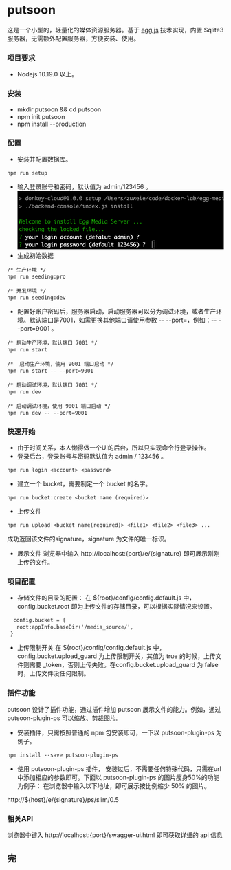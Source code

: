 # putsoon
这是一个小型的，轻量化的媒体资源服务器。基于 [egg.js](https://eggjs.org/) 技术实现，内置 Sqlite3 服务器，无需额外配置服务器，方便安装、使用。


### 项目要求 
- Nodejs 10.19.0 以上。

### 安装
- mkdir putsoon && cd putsoon
- npm init putsoon
- npm install --production

### 配置
- 安装并配置数据库。
```
npm run setup
```
- 输入登录账号和密码，默认值为 admin/123456 。
![setup account](https://github.com/zuweie/photobed/blob/master/Snip20200227_1.png?raw=true "setup account")
- 生成初始数据
```
/* 生产环境 */
npm run seeding:pro

/* 开发环境 */
npm run seeding:dev
```
- 配置好账户密码后，服务器启动，启动服务器可以分为调试环境，或者生产环境。默认端口是7001，如需更换其他端口请使用参数 -- --port=<port number>，例如：-- --port=9001 。
  
```
/* 启动生产环境，默认端口 7001 */
npm run start 

/*  启动生产环境，使用 9001 端口启动 */
npm run start -- --port=9001

/* 启动调试环境，默认端口 7001 */
npm run dev 

/* 启动调试环境，使用 9001 端口启动 */
npm run dev -- --port=9001
```

### 快速开始
- 由于时间关系，本人懒得做一个UI的后台，所以只实现命令行登录操作。
- 登录后台，登录账号与密码默认值为 admin / 123456 。
```
npm run login <account> <password>
```
- 建立一个 bucket，需要制定一个 bucket 的名字。
```
npm run bucket:create <bucket name (required)>
```
- 上传文件
```
npm run upload <bucket name(required)> <file1> <file2> <file3> ...
```
成功返回该文件的signature，signature 为文件的唯一标识。

- 展示文件
浏览器中输入 http://localhost:{port}/e/{signature} 即可展示刚刚上传的文件。

 ### 项目配置
 - 存储文件的目录的配置：
 在 ${root}/config/config.default.js 中，config.bucket.root 即为上传文件的存储目录，可以根据实际情况来设置。
 ```
   config.bucket = {
    root:appInfo.baseDir+'/media_source/',
  }
 ```
 - 上传限制开关
在 ${root}/config/config.default.js 中，config.bucket.upload_guard 为上传限制开关，其值为 true 的时候，上传文件则需要 _token，否则上传失败。在config.bucket.upload_guard 为 false 时，上传文件没任何限制。
 
 ### 插件功能
 putsoon 设计了插件功能，通过插件增加 putsoon 展示文件的能力。例如，通过 putsoon-plugin-ps 可以缩放、剪裁图片。
 
 - 安装插件，只需按照普通的 npm 包安装即可，一下以 putsoon-plugin-ps 为例子。
 ```
 npm install --save putsoon-plugin-ps
 ```
 
 - 使用 putsoon-plugin-ps 插件，
 安装过后，不需要任何特殊代码，只需在url中添加相应的参数即可。下面以 putsoon-plugin-ps 的图片瘦身50%的功能为例子：
 在浏览器中输入以下地址，即可展示按比例缩少 50% 的图片。
 
 http://${host}/e/{signature}/ps/slim/0.5
 
 ### 相关API
 浏览器中键入 http://localhost:{port}/swagger-ui.html 即可获取详细的 api 信息
  
 ## 完
  
